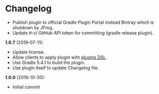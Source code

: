# Changelog

  * Publish plugin to official Gradle Plugin Portal instead Bintray which is shutdown by JFrog.
  * Update *tt-ci* GitHub API token for committing (gradle release plugin).

**1.0.7** (2019-07-11):
  * Update license.
  * Allow clients to apply plugin with [plugins DSL](https://docs.gradle.org/current/userguide/plugins.html#sec:plugins_block).
  * Use Gradle 5.4.1 to build the plugin.
  * Use plugin itself to update Changelog file.

**1.0.0** (2018-10-30):
  * Initial commit
